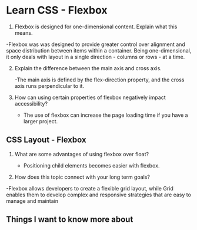 # Learn CSS - Flexbox

1. Flexbox is designed for one-dimensional content. Explain what this means.

  -Flexbox was was designed to provide greater control over alignment and space distribution between items within a container. Being one-dimensional, it only deals with layout in a single direction - columns or rows - at a time.

2. Explain the difference between the main axis and cross axis.

   -The main axis is defined by the flex-direction property, and the cross axis runs perpendicular to it.
   
3. How can using certain properties of flexbox negatively impact accessibility?

   - The use of flexbox can increase the page loading time if you have a larger project.
   
  ## CSS Layout - Flexbox

1. What are some advantages of using flexbox over float?

   - Positioning child elements becomes easier with flexbox.
    
2. How does this topic connect with your long term goals?
   
  -Flexbox allows developers to create a flexible grid layout, while Grid enables them to develop complex and responsive strategies that are easy to manage and maintain


   ## Things I want to know more about
